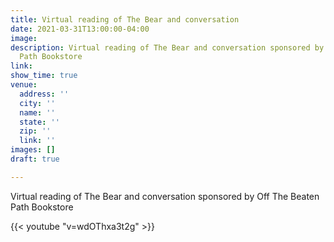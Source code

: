 ```yaml
---
title: Virtual reading of The Bear and conversation
date: 2021-03-31T13:00:00-04:00
image: 
description: Virtual reading of The Bear and conversation sponsored by Off The Beaten
  Path Bookstore
link: 
show_time: true
venue:
  address: ''
  city: ''
  name: ''
  state: ''
  zip: ''
  link: ''
images: []
draft: true

---
```

Virtual reading of The Bear and conversation sponsored by Off The Beaten Path Bookstore

{{< youtube "v=wdOThxa3t2g" >}}